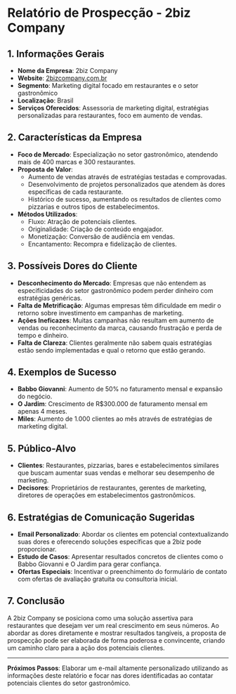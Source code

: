 # Relatório de Prospecção - 2biz Company

## 1. Informações Gerais
- **Nome da Empresa**: 2biz Company
- **Website**: [2bizcompany.com.br](http://www.2bizcompany.com.br)
- **Segmento**: Marketing digital focado em restaurantes e o setor gastronômico
- **Localização**: Brasil
- **Serviços Oferecidos**: Assessoria de marketing digital, estratégias personalizadas para restaurantes, foco em aumento de vendas.

## 2. Características da Empresa
- **Foco de Mercado**: Especialização no setor gastronômico, atendendo mais de 400 marcas e 300 restaurantes.
- **Proposta de Valor**:
  - Aumento de vendas através de estratégias testadas e comprovadas.
  - Desenvolvimento de projetos personalizados que atendem às dores específicas de cada restaurante.
  - Histórico de sucesso, aumentando os resultados de clientes como pizzarias e outros tipos de estabelecimentos.
- **Métodos Utilizados**:
  - Fluxo: Atração de potenciais clientes.
  - Originalidade: Criação de conteúdo engajador.
  - Monetização: Conversão de audiência em vendas.
  - Encantamento: Recompra e fidelização de clientes.

## 3. Possíveis Dores do Cliente
- **Desconhecimento do Mercado**: Empresas que não entendem as especificidades do setor gastronômico podem perder dinheiro com estratégias genéricas.
- **Falta de Metrificação**: Algumas empresas têm dificuldade em medir o retorno sobre investimento em campanhas de marketing.
- **Ações Ineficazes**: Muitas campanhas não resultam em aumento de vendas ou reconhecimento da marca, causando frustração e perda de tempo e dinheiro.
- **Falta de Clareza**: Clientes geralmente não sabem quais estratégias estão sendo implementadas e qual o retorno que estão gerando.

## 4. Exemplos de Sucesso
- **Babbo Giovanni**: Aumento de 50% no faturamento mensal e expansão do negócio.
- **O Jardim**: Crescimento de R$300.000 de faturamento mensal em apenas 4 meses.
- **Miles**: Aumento de 1.000 clientes ao mês através de estratégias de marketing digital.

## 5. Público-Alvo
- **Clientes**: Restaurantes, pizzarias, bares e estabelecimentos similares que buscam aumentar suas vendas e melhorar seu desempenho de marketing.
- **Decisores**: Proprietários de restaurantes, gerentes de marketing, diretores de operações em estabelecimentos gastronômicos.

## 6. Estratégias de Comunicação Sugeridas
- **Email Personalizado**: Abordar os clientes em potencial contextualizando suas dores e oferecendo soluções específicas que a 2biz pode proporcionar.
- **Estudo de Casos**: Apresentar resultados concretos de clientes como o Babbo Giovanni e O Jardim para gerar confiança.
- **Ofertas Especiais**: Incentivar o preenchimento do formulário de contato com ofertas de avaliação gratuita ou consultoria inicial.

## 7. Conclusão
A 2biz Company se posiciona como uma solução assertiva para restaurantes que desejam ver um real crescimento em seus números. Ao abordar as dores diretamente e mostrar resultados tangíveis, a proposta de prospecção pode ser elaborada de forma poderosa e convincente, criando um caminho claro para a ação dos potenciais clientes.

---

**Próximos Passos**: Elaborar um e-mail altamente personalizado utilizando as informações deste relatório e focar nas dores identificadas ao contatar potenciais clientes do setor gastronômico.